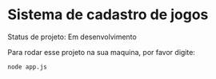 <h1>Sistema de cadastro de jogos</h1>

Status de projeto: Em desenvolvimento

Para rodar esse projeto na sua maquina, por favor digite:
```
node app.js
```
